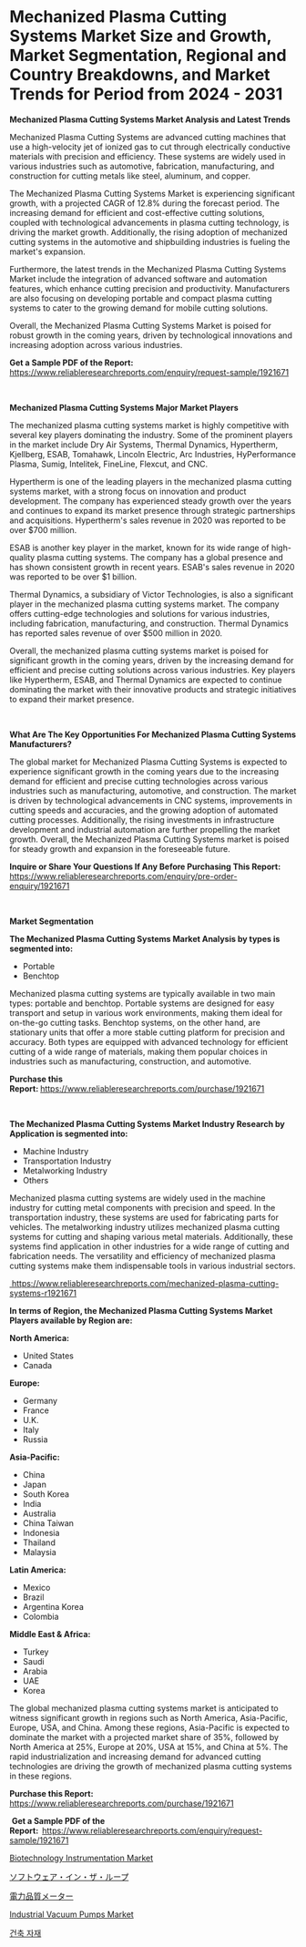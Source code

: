 <p><h1>Mechanized Plasma Cutting Systems Market Size and Growth, Market Segmentation, Regional and Country Breakdowns, and Market Trends for Period from 2024 -  2031</h1></p><p><strong>Mechanized Plasma Cutting Systems Market Analysis and Latest Trends</strong></p>
<p><p>Mechanized Plasma Cutting Systems are advanced cutting machines that use a high-velocity jet of ionized gas to cut through electrically conductive materials with precision and efficiency. These systems are widely used in various industries such as automotive, fabrication, manufacturing, and construction for cutting metals like steel, aluminum, and copper.</p><p>The Mechanized Plasma Cutting Systems Market is experiencing significant growth, with a projected CAGR of 12.8% during the forecast period. The increasing demand for efficient and cost-effective cutting solutions, coupled with technological advancements in plasma cutting technology, is driving the market growth. Additionally, the rising adoption of mechanized cutting systems in the automotive and shipbuilding industries is fueling the market's expansion.</p><p>Furthermore, the latest trends in the Mechanized Plasma Cutting Systems Market include the integration of advanced software and automation features, which enhance cutting precision and productivity. Manufacturers are also focusing on developing portable and compact plasma cutting systems to cater to the growing demand for mobile cutting solutions.</p><p>Overall, the Mechanized Plasma Cutting Systems Market is poised for robust growth in the coming years, driven by technological innovations and increasing adoption across various industries.</p></p>
<p><strong>Get a Sample PDF of the Report:&nbsp;</strong> <a href="https://www.reliableresearchreports.com/enquiry/request-sample/1921671">https://www.reliableresearchreports.com/enquiry/request-sample/1921671</a></p>
<p>&nbsp;</p>
<p><strong>Mechanized Plasma Cutting Systems Major Market Players</strong></p>
<p><p>The mechanized plasma cutting systems market is highly competitive with several key players dominating the industry. Some of the prominent players in the market include Dry Air Systems, Thermal Dynamics, Hypertherm, Kjellberg, ESAB, Tomahawk, Lincoln Electric, Arc Industries, HyPerformance Plasma, Sumig, Intelitek, FineLine, Flexcut, and CNC.</p><p>Hypertherm is one of the leading players in the mechanized plasma cutting systems market, with a strong focus on innovation and product development. The company has experienced steady growth over the years and continues to expand its market presence through strategic partnerships and acquisitions. Hypertherm's sales revenue in 2020 was reported to be over $700 million.</p><p>ESAB is another key player in the market, known for its wide range of high-quality plasma cutting systems. The company has a global presence and has shown consistent growth in recent years. ESAB's sales revenue in 2020 was reported to be over $1 billion.</p><p>Thermal Dynamics, a subsidiary of Victor Technologies, is also a significant player in the mechanized plasma cutting systems market. The company offers cutting-edge technologies and solutions for various industries, including fabrication, manufacturing, and construction. Thermal Dynamics has reported sales revenue of over $500 million in 2020.</p><p>Overall, the mechanized plasma cutting systems market is poised for significant growth in the coming years, driven by the increasing demand for efficient and precise cutting solutions across various industries. Key players like Hypertherm, ESAB, and Thermal Dynamics are expected to continue dominating the market with their innovative products and strategic initiatives to expand their market presence.</p></p>
<p>&nbsp;</p>
<p><strong>What Are The Key Opportunities For Mechanized Plasma Cutting Systems Manufacturers?</strong></p>
<p><p>The global market for Mechanized Plasma Cutting Systems is expected to experience significant growth in the coming years due to the increasing demand for efficient and precise cutting technologies across various industries such as manufacturing, automotive, and construction. The market is driven by technological advancements in CNC systems, improvements in cutting speeds and accuracies, and the growing adoption of automated cutting processes. Additionally, the rising investments in infrastructure development and industrial automation are further propelling the market growth. Overall, the Mechanized Plasma Cutting Systems market is poised for steady growth and expansion in the foreseeable future.</p></p>
<p><strong>Inquire or Share Your Questions If Any Before Purchasing This Report:</strong> <a href="https://www.reliableresearchreports.com/enquiry/pre-order-enquiry/1921671">https://www.reliableresearchreports.com/enquiry/pre-order-enquiry/1921671</a></p>
<p>&nbsp;</p>
<p><strong>Market Segmentation</strong></p>
<p><strong>The Mechanized Plasma Cutting Systems Market Analysis by types is segmented into:</strong></p>
<p><ul><li>Portable</li><li>Benchtop</li></ul></p>
<p><p>Mechanized plasma cutting systems are typically available in two main types: portable and benchtop. Portable systems are designed for easy transport and setup in various work environments, making them ideal for on-the-go cutting tasks. Benchtop systems, on the other hand, are stationary units that offer a more stable cutting platform for precision and accuracy. Both types are equipped with advanced technology for efficient cutting of a wide range of materials, making them popular choices in industries such as manufacturing, construction, and automotive.</p></p>
<p><strong>Purchase this Report:&nbsp;</strong><a href="https://www.reliableresearchreports.com/purchase/1921671">https://www.reliableresearchreports.com/purchase/1921671</a></p>
<p>&nbsp;</p>
<p><strong>The Mechanized Plasma Cutting Systems Market Industry Research by Application is segmented into:</strong></p>
<p><ul><li>Machine Industry</li><li>Transportation Industry</li><li>Metalworking Industry</li><li>Others</li></ul></p>
<p><p>Mechanized plasma cutting systems are widely used in the machine industry for cutting metal components with precision and speed. In the transportation industry, these systems are used for fabricating parts for vehicles. The metalworking industry utilizes mechanized plasma cutting systems for cutting and shaping various metal materials. Additionally, these systems find application in other industries for a wide range of cutting and fabrication needs. The versatility and efficiency of mechanized plasma cutting systems make them indispensable tools in various industrial sectors.</p></p>
<p><a href="https://www.reliableresearchreports.com/mechanized-plasma-cutting-systems-r1921671">&nbsp;https://www.reliableresearchreports.com/mechanized-plasma-cutting-systems-r1921671</a></p>
<p><strong>In terms of Region, the Mechanized Plasma Cutting Systems Market Players available by Region are:</strong></p>
<p>
    <p> <strong> North America: </strong>
        <ul>
            <li>United States</li>
            <li>Canada</li>
        </ul>
        </p> 
    <p> <strong> Europe: </strong>
        <ul>
            <li>Germany</li>
            <li>France</li>
            <li>U.K.</li>
            <li>Italy</li>
            <li>Russia</li>
        </ul>
        </p> 
    <p> <strong> Asia-Pacific: </strong>
        <ul>
            <li>China</li>
            <li>Japan</li>
            <li>South Korea</li>
            <li>India</li>
            <li>Australia</li>
            <li>China Taiwan</li>
            <li>Indonesia</li>
            <li>Thailand</li>
            <li>Malaysia</li>
        </ul>
        </p> 
    <p> <strong> Latin America: </strong>
        <ul>
            <li>Mexico</li>
            <li>Brazil</li>
            <li>Argentina Korea</li>
            <li>Colombia</li>
        </ul>
        </p> 
    <p> <strong> Middle East & Africa: </strong>
        <ul>
            <li>Turkey</li>
            <li>Saudi</li>
            <li>Arabia</li>
            <li>UAE</li>
            <li>Korea</li>
        </ul>
    </p>
    </p>
<p><p>The global mechanized plasma cutting systems market is anticipated to witness significant growth in regions such as North America, Asia-Pacific, Europe, USA, and China. Among these regions, Asia-Pacific is expected to dominate the market with a projected market share of 35%, followed by North America at 25%, Europe at 20%, USA at 15%, and China at 5%. The rapid industrialization and increasing demand for advanced cutting technologies are driving the growth of mechanized plasma cutting systems in these regions.</p></p>
<p><strong>Purchase this Report: </strong><a href="https://www.reliableresearchreports.com/purchase/1921671">https://www.reliableresearchreports.com/purchase/1921671</a></p>
<p>&nbsp;<strong>Get a Sample PDF of the Report:&nbsp;&nbsp;</strong><a href="https://www.reliableresearchreports.com/enquiry/request-sample/1921671">https://www.reliableresearchreports.com/enquiry/request-sample/1921671</a></p>
<p><strong></strong></p>
<p><p><a href="https://www.linkedin.com/pulse/analyzing-biotechnology-instrumentation-market-global-industry-9sc0e?trackingId=J9MKK%2BXT12pJ9gl9ZQPOoQ%3D%3D">Biotechnology Instrumentation Market</a></p><p><a href="https://medium.com/@dixiegrimes2023/%E3%82%BD%E3%83%95%E3%83%88%E3%82%A6%E3%82%A7%E3%82%A2%E3%82%A4%E3%83%B3%E3%82%B6%E3%83%AB%E3%83%BC%E3%83%97%E5%B8%82%E5%A0%B4%E3%81%AE%E5%88%86%E6%9E%90-%E3%82%B0%E3%83%AD%E3%83%BC%E3%83%90%E3%83%AB%E7%94%A3%E6%A5%AD%E3%81%AE%E5%B1%95%E6%9C%9B%E3%81%A8%E4%BA%88%E6%B8%AC-2024%E5%B9%B4%E3%81%8B%E3%82%892031%E5%B9%B4%E3%81%BE%E3%81%A7-e50ccf914e08">ソフトウェア・イン・ザ・ループ</a></p><p><a href="https://medium.com/@torreyjones1910/%E3%83%91%E3%83%AF%E3%83%BC%E5%93%81%E8%B3%AA%E3%83%A1%E3%83%BC%E3%82%BF%E3%83%BC%E5%B8%82%E5%A0%B4-%E5%B8%82%E5%A0%B4%E6%88%90%E9%95%B7%E7%8E%87-%E5%B8%82%E5%A0%B4%E3%83%88%E3%83%AC%E3%83%B3%E3%83%89-%E3%81%8A%E3%82%88%E3%81%B3%E6%88%90%E9%95%B7%E6%88%A6%E7%95%A5%E3%81%AB%E9%96%A2%E3%81%99%E3%82%8B%E6%B4%9E%E5%AF%9F-51a44f07af01">電力品質メーター</a></p><p><a href="https://www.linkedin.com/pulse/industrial-vacuum-pumps-market-outlook-industry-overview-forecast-9ejfe?trackingId=ixHMki525IIJchtRETk7Mg%3D%3D">Industrial Vacuum Pumps Market</a></p><p><a href="https://medium.com/@darrickdibbert2022/%EA%B1%B4%EC%84%A4-%EC%9E%90%EC%9E%AC-%EC%8B%9C%EC%9E%A5-%EC%8B%9C%EC%9E%A5-cagr-%EC%8B%9C%EC%9E%A5-%ED%8A%B8%EB%A0%8C%EB%93%9C-%EB%B0%8F-%EC%84%B1%EC%9E%A5-%EC%A0%84%EB%9E%B5%EC%97%90-%EB%8C%80%ED%95%9C-%ED%86%B5%EC%B0%B0%EB%A0%A5-ef5f9d2d9297">건축 자재</a></p></p>